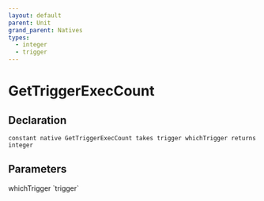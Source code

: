 ```yaml
---
layout: default
parent: Unit
grand_parent: Natives
types:
  - integer
  - trigger
---
```


# GetTriggerExecCount

## Declaration

```
constant native GetTriggerExecCount takes trigger whichTrigger returns integer
```

## Parameters
<dl>
  <dt>whichTrigger `trigger`</dt>
  <dd></dd>
</dl>